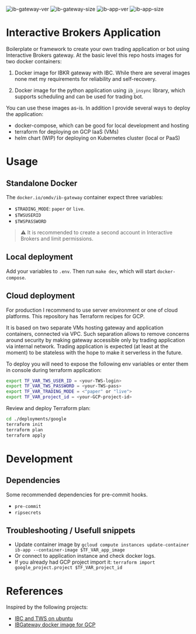 ![ib-gateway-ver](https://img.shields.io/docker/v/omdv/ib-gateway?label=ib-gateway&logo=docker)
![ib-gateway-size](https://img.shields.io/docker/image-size/omdv/ib-gateway?label=ib-gateway&logo=docker)
![ib-app-ver](https://img.shields.io/docker/v/omdv/ib-app?label=ib-app&logo=docker)
![ib-app-size](https://img.shields.io/docker/image-size/omdv/ib-app?label=ib-app&logo=docker)


# Interactive Brokers Application

Boilerplate or framework to create your own trading application or bot using Interactive Brokers gateway. At the basic level this repo hosts images for two docker containers:

1. Docker image for IBKR gateway with IBC. While there are several images none met my requirements for reliability and self-recovery.

2. Docker image for the python application using `ib_insync` library, which supports scheduling and can be used for trading bot.

You can use these images as-is. In addition I provide several ways to deploy the application:
- docker-compose, which can be good for local development and hosting
- terraform for deploying on GCP IaaS (VMs)
- helm chart (WIP) for deploying on Kubernetes cluster (local or PaaS)

# Usage

## Standalone Docker

The `docker.io/omdv/ib-gateway` container expect three variables:
- `$TRADING_MODE`: `paper` or `live`.
- `$TWSUSERID`
- `$TWSPASSWORD`

> :warning: It is recommended to create a second account in Interactive Brokers and limit permissions.

## Local deployment

Add your variables to `.env`. Then run `make dev`, which will start `docker-compose`.

## Cloud deployment

For production I recommend to use server environment or one of cloud platforms. This repository has Terraform recipes for GCP.

It is based on two separate VMs hosting gateway and application containers, connected via VPC. Such separation allows to remove concerns around security by making gateway accessible only by trading application via internal network. Trading application is expected (at least at the moment) to be stateless with the hope to make it serverless in the future.

To deploy you will need to expose the following env variables or enter them in console during terraform application:

```bash
export TF_VAR_TWS_USER_ID = <your-TWS-login>
export TF_VAR_TWS_PASSWORD = <your-TWS-pass>
export TF_VAR_TRADING_MODE = <"paper" or "live">
export TF_VAR_project_id = <your-GCP-project-id>
```

Review and deploy Terraform plan:

```bash
cd ./deployments/google
terraform init
terraform plan
terraform apply
```

# Development

## Dependencies

Some recommended dependencies for pre-commit hooks.
- `pre-commit`
- `ripsecrets`

## Troubleshooting / Usefull snippets

- Update container image by `gcloud compute instances update-container ib-app --container-image $TF_VAR_app_image`
- Or connect to application instance and check docker logs.
- If you already had GCP project import it: `terraform import google_project.project $TF_VAR_project_id`


# References

Inspired by the following projects:

- [IBC and TWS on ubuntu](https://dimon.ca/how-to-setup-ibc-and-tws-on-headless-ubuntu-in-10-minutes)
- [IBGateway docker image for GCP](https://github.com/dvasdekis/ib-gateway-docker-gcp)
